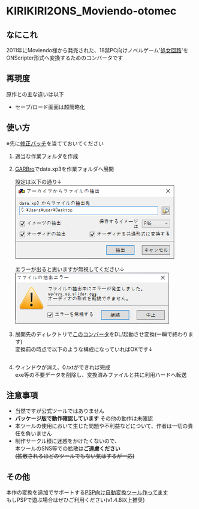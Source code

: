 # KIRIKIRI2ONS_Moviendo-otomec

## なにこれ
  2011年にMoviendo様から発売された、18禁PC向けノベルゲーム'[処女回路](https://web.archive.org/web/20160730000957fw_/http://www.moviendo-soft.com:80/otm_s/top.php)'を<br>
  ONScripter形式へ変換するためのコンバータです<br>

## 再現度
原作との主な違いは以下
 - セーブ/ロード画面は超簡略化

## 使い方
※先に[修正パッチ](https://web.archive.org/web/20160923014453fw_/http://lapislazuli-svr.sakura.ne.jp/movi_d/otm_rev_1_1.zip)を当てておいてください
 1. 適当な作業フォルダを作成
 2. [GARBro](https://drive.google.com/file/d/1gH9nNRxaz8GexN0B1hWyUc3o692bkWXX/view)でdata.xp3を作業フォルダへ展開<br>

     設定は以下の通り↓<br>
     ![](image1.png)

     エラーが出ると思いますが無視してください↓<br>
     ![](image2.png)

 3. 展開先のディレクトリで[このコンバータ](https://github.com/Prince-of-sea/KIRIKIRI2ONS_Moviendo-otomec/releases/latest)をDL/起動させ変換(一瞬で終わります)<br>
    変換前の時点で以下のような構成になっていればOKです↓<br>
```
```
 4. ウィンドウが消え、0.txtができれば完成<br>
    exe等の不要データを削除し、変換済みファイルと共に利用ハードへ転送

## 注意事項
 - 当然ですが公式ツールではありません
 - __パッケージ版で動作確認しています__ その他の動作は未確認
 - 本ツールの使用において生じた問題や不利益などについて、作者は一切の責任を負いません
 - 制作サークル様に迷惑をかけたくないので、<br>
   本ツールのSNS等での拡散は**ご遠慮ください**<br>
   ~~(拡散されるほどのツールでもない気はするが一応)~~<br>

## その他
本作の変換を追加でサポートする[PSP向け自動変換ツール作ってます](https://github.com/Prince-of-sea/ONScripter_Multi_Converter)<br>
もしPSPで遊ぶ場合はぜひご利用ください(v1.4.8以上推奨)